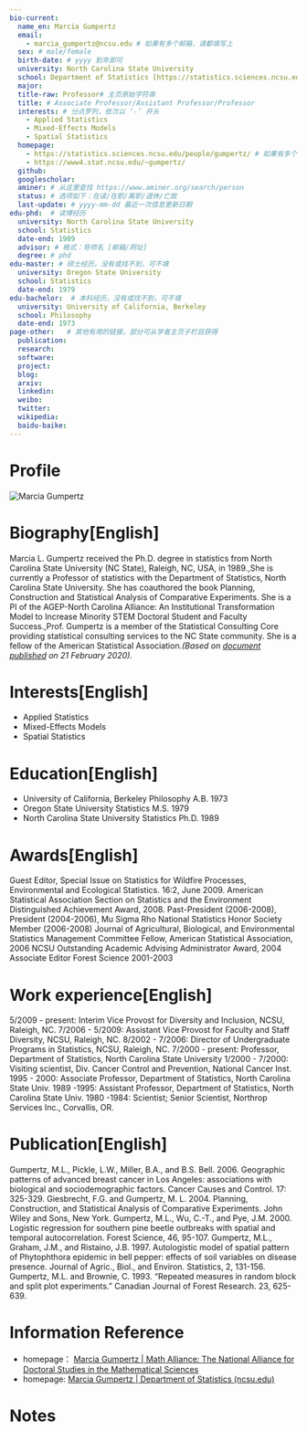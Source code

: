 ```yaml
---
bio-current:
  name_en: Marcia Gumpertz
  email: 
    - marcia_gumpertz@ncsu.edu # 如果有多个邮箱，请都填写上
  sex: # male/female
  birth-date: # yyyy 到年即可
  university: North Carolina State University 
  school: Department of Statistics [https://statistics.sciences.ncsu.edu/]# 格式：学院名称[学院官网链接]
  major: 
  title-raw: Professor# 主页原始字符串
  title: # Associate Professor/Assistant Professor/Professor
  interests: # 分点罗列，依次以 ‘-’ 开头
    - Applied Statistics
    - Mixed-Effects Models
    - Spatial Statistics
  homepage: 
    - https://statistics.sciences.ncsu.edu/people/gumpertz/ # 如果有多个主页，请都填写上
    - https://www4.stat.ncsu.edu/~gumpertz/
  github: 
  googlescholar:  
  aminer: # 从这里查找 https://www.aminer.org/search/person
  status: # 选项如下：在读/在职/离职/退休/亡故
  last-update: # yyyy-mm-dd 最近一次信息更新日期
edu-phd:  # 读博经历
  university: North Carolina State University 
  school: Statistics
  date-end: 1989
  advisor: # 格式：导师名 [邮箱/网址]
  degree: # phd
edu-master: # 硕士经历，没有或找不到，可不填
  university: Oregon State University
  school: Statistics 
  date-end: 1979
edu-bachelor:  # 本科经历，没有或找不到，可不填
  university: University of California, Berkeley
  school: Philosophy
  date-end: 1973
page-other:   # 其他有用的链接，部分可从学者主页子栏目获得
  publication: 
  research: 
  software: 
  project: 
  blog: 
  arxiv: 
  linkedin: 
  weibo:
  twitter:
  wikipedia:
  baidu-baike:
---
```


# Profile

![Marcia Gumpertz](https://statistics.sciences.ncsu.edu/wp-content/uploads/sites/21/2019/04/marcia_gumpertz.jpg)

# Biography[English]

Marcia L. Gumpertz received the Ph.D. degree in statistics from North Carolina State University (NC State), Raleigh, NC, USA, in 1989.,She is currently a Professor of statistics with the Department of Statistics, North Carolina State University. She has coauthored the book Planning, Construction and Statistical Analysis of Comparative Experiments. She is a PI of the AGEP-North Carolina Alliance: An Institutional Transformation Model to Increase Minority STEM Doctoral Student and Faculty Success.,Prof. Gumpertz is a member of the Statistical Consulting Core providing statistical consulting services to the NC State community. She is a fellow of the American Statistical Association._(Based on [document published](https://ieeexplore.ieee.org/document/9007035) on 21 February 2020)._

# Interests[English]

- Applied Statistics
- Mixed-Effects Models
- Spatial Statistics

# Education[English]

- University of California, Berkeley Philosophy A.B. 1973
- Oregon State University Statistics M.S. 1979
- North Carolina State University Statistics Ph.D. 1989

# Awards[English]

Guest Editor, Special Issue on Statistics for Wildfire Processes, Environmental and Ecological Statistics. 
16:2, June 2009.
American Statistical Association Section on Statistics and the Environment Distinguished Achievement 
Award, 2008.
Past-President (2006-2008), President (2004-2006), Mu Sigma Rho National Statistics Honor Society
Member (2006-2008) Journal of Agricultural, Biological, and Environmental Statistics Management 
Committee 
Fellow, American Statistical Association, 2006
NCSU Outstanding Academic Advising Administrator Award, 2004
Associate Editor Forest Science 2001-2003

# Work experience[English]

5/2009 - present: Interim Vice Provost for Diversity and Inclusion, NCSU, Raleigh, NC.
7/2006 - 5/2009: Assistant Vice Provost for Faculty and Staff Diversity, NCSU, Raleigh, NC.
8/2002 - 7/2006: Director of Undergraduate Programs in Statistics, NCSU, Raleigh, NC.
7/2000 - present: Professor, Department of Statistics, North Carolina State University
1/2000 - 7/2000: Visiting scientist, Div. Cancer Control and Prevention, National Cancer Inst.
1995 - 2000: Associate Professor, Department of Statistics, North Carolina State Univ.
1989 -1995: Assistant Professor, Department of Statistics, North Carolina State Univ.
1980 -1984: Scientist; Senior Scientist, Northrop Services Inc., Corvallis, OR. 

# Publication[English]

Gumpertz, M.L., Pickle, L.W., Miller, B.A., and B.S. Bell. 2006. Geographic patterns of advanced breast 
cancer in Los Angeles: associations with biological and sociodemographic factors. Cancer Causes and 
Control. 17: 325-329.
Giesbrecht, F.G. and Gumpertz, M. L. 2004. Planning, Construction, and Statistical Analysis of 
Comparative Experiments. John Wiley and Sons, New York. 
Gumpertz, M.L., Wu, C.-T., and Pye, J.M. 2000. Logistic regression for southern pine beetle outbreaks 
with spatial and temporal autocorrelation. Forest Science, 46, 95-107.
Gumpertz, M.L., Graham, J.M., and Ristaino, J.B. 1997. Autologistic model of spatial pattern of 
Phytophthora epidemic in bell pepper: effects of soil variables on disease presence. Journal of Agric., 
Biol., and Environ. Statistics, 2, 131-156.
Gumpertz, M.L. and Brownie, C. 1993. “Repeated measures in random block and split plot experiments.”
Canadian Journal of Forest Research. 23, 625-639.

# Information Reference

- homepage： [Marcia Gumpertz | Math Alliance: The National Alliance for Doctoral Studies in the Mathematical Sciences](https://mathalliance.org/mentor/marciagumpertz/)
- homepage: [Marcia Gumpertz | Department of Statistics (ncsu.edu)](https://statistics.sciences.ncsu.edu/people/gumpertz/)

# Notes
